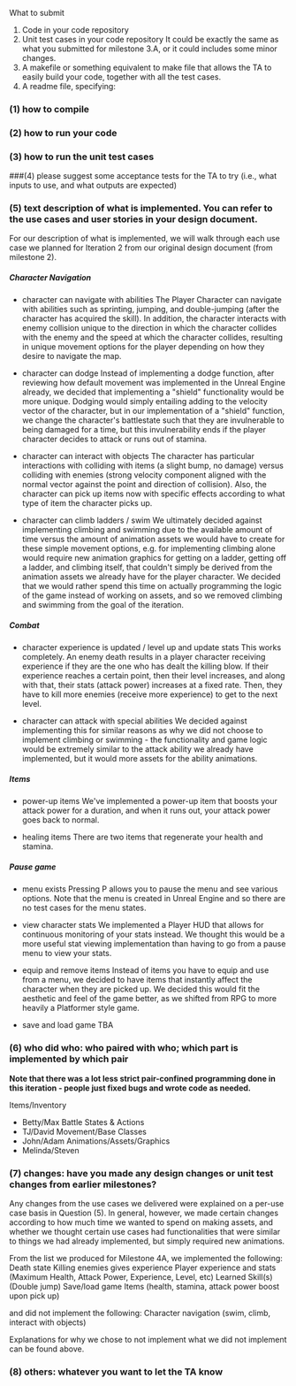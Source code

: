What to submit
1. Code in your code repository 
2. Unit test cases in your code repository
    It could be exactly the same as what you submitted for milestone 3.A, or it could includes some minor changes.
3. A makefile or something equivalent to make file that allows the TA to easily build your code, together with all the test cases.
4. A readme file, specifying:

### (1) how to compile

### (2) how to run your code

### (3) how to run the unit test cases

###(4) please suggest some acceptance tests for the TA to try (i.e., what inputs to use, and what outputs are expected)

### (5) text description of what is implemented. You can refer to the use cases and user stories in your design document.

For our description of what is implemented, we will walk through each use case we planned for Iteration 2 from our original design document (from milestone 2).

##### Character Navigation
- character can navigate with abilities
The Player Character can navigate with abilities such as sprinting, jumping, and double-jumping (after the character has acquired the skill). In addition, the character interacts with enemy collision unique to the direction in which the character collides with the enemy and the speed at which the character collides, resulting in unique movement options for the player depending on how they desire to navigate the map.

- character can dodge
Instead of implementing a dodge function, after reviewing how default movement was implemented in the Unreal Engine already, we decided that implementing a "shield" functionality would be more unique. Dodging would simply entailing adding to the velocity vector of the character, but in our implementation of a "shield" function, we change the character's battlestate such that they are invulnerable to being damaged for a time, but this invulnerability ends if the player character decides to attack or runs out of stamina.

- character can interact with objects
The character has particular interactions with colliding with items (a slight bump, no damage) versus colliding with enemies (strong velocity component aligned with the normal vector against the point and direction of collision). Also, the character can pick up items now with specific effects according to what type of item the character picks up.

- character can climb ladders / swim
We ultimately decided against implementing climbing and swimming due to the available amount of time versus the amount of animation assets we would have to create for these simple movement options, e.g. for implementing climbing alone would require new animation graphics for getting on a ladder, getting off a ladder, and climbing itself, that couldn't simply be derived from the animation assets we already have for the player character. We decided that we would rather spend this time on actually programming the logic of the game instead of working on assets, and so we removed climbing and swimming from the goal of the iteration.

##### Combat
- character experience is updated / level up and update stats
This works completely. An enemy death results in a player character receiving experience if they are the one who has dealt the killing blow. If their experience reaches a certain point, then their level increases, and along with that, their stats (attack power) increases at a fixed rate. Then, they have to kill more enemies (receive more experience) to get to the next level.

- character can attack with special abilities
We decided against implementing this for similar reasons as why we did not choose to implement climbing or swimming - the functionality and game logic would be extremely similar to the attack ability we already have implemented, but it would more assets for the ability animations.

##### Items
- power-up items
We've implemented a power-up item that boosts your attack power for a duration, and when it runs out, your attack power goes back to normal.

- healing items
There are two items that regenerate your health and stamina.

##### Pause game
- menu exists
Pressing P allows you to pause the menu and see various options. Note that the menu is created in Unreal Engine and so there are no test cases for the menu states.

- view character stats
We implemented a Player HUD that allows for continuous monitoring of your stats instead. We thought this would be a more useful stat viewing implementation than having to go from a pause menu to view your stats.

- equip and remove items
Instead of items you have to equip and use from a menu, we decided to have items that instantly affect the character when they are picked up. We decided this would fit the aesthetic and feel of the game better, as we shifted from RPG to more heavily a Platformer style game.

- save and load game
TBA

### (6) who did who: who paired with who; which part is implemented by which pair

**Note that there was a lot less strict pair-confined programming done in this iteration - people just fixed bugs and wrote code as needed.**

Items/Inventory
- Betty/Max
Battle States & Actions
- TJ/David
Movement/Base Classes
- John/Adam
Animations/Assets/Graphics
- Melinda/Steven

### (7) changes: have you made any design changes or unit test changes from earlier milestones?

Any changes from the use cases we delivered were explained on a per-use case basis in Question (5). In general, however, we made certain changes according to how much time we wanted to spend on making assets, and whether we thought certain use cases had functionalities that were similar to things we had already implemented, but simply required new animations.

From the list we produced for Milestone 4A, we implemented the following:
Death state
Killing enemies gives experience
Player experience and stats (Maximum Health, Attack Power, Experience, Level, etc)
Learned Skill(s) (Double jump)
Save/load game
Items (health, stamina, attack power boost upon pick up)

and did not implement the following:
Character navigation (swim, climb, interact with objects)

Explanations for why we chose to not implement what we did not implement can be found above.

### (8) others: whatever you want to let the TA know
